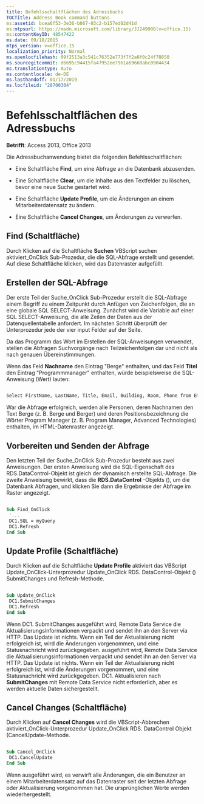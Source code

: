 ```yaml
---
title: Befehlsschaltflächen des Adressbuchs
TOCTitle: Address Book command buttons
ms:assetid: bcea6f53-3e36-b067-03c2-b157ed02d41d
ms:mtpsurl: https://msdn.microsoft.com/library/JJ249908(v=office.15)
ms:contentKeyID: 48547422
ms.date: 09/18/2015
mtps_version: v=office.15
localization_priority: Normal
ms.openlocfilehash: 09f2513a3c541c76352e773f7f2a8f0c24f78850
ms.sourcegitcommit: d6695c94415fa47952ee7961a69660abc0904434
ms.translationtype: Auto
ms.contentlocale: de-DE
ms.lasthandoff: 01/17/2019
ms.locfileid: "28700304"
---
```

# <a name="address-book-command-buttons"></a>Befehlsschaltflächen des Adressbuchs


**Betrifft**: Access 2013, Office 2013


Die Adressbuchanwendung bietet die folgenden Befehlsschaltflächen:

- Eine Schaltfläche **Find**, um eine Abfrage an die Datenbank abzusenden.

- Eine Schaltfläche **Clear**, um die Inhalte aus den Textfelder zu löschen, bevor eine neue Suche gestartet wird.

- Eine Schaltfläche **Update Profile**, um die Änderungen an einem Mitarbeiterdatensatz zu ändern.

- Eine Schaltfläche **Cancel Changes**, um Änderungen zu verwerfen.

## <a name="find-button"></a>Find (Schaltfläche)

Durch Klicken auf die Schaltfläche **Suchen** VBScript suchen aktiviert\_OnClick Sub-Prozedur, die die SQL-Abfrage erstellt und gesendet. Auf diese Schaltfläche klicken, wird das Datenraster aufgefüllt.

## <a name="building-the-sql-query"></a>Erstellen der SQL-Abfrage

Der erste Teil der Suche\_OnClick Sub-Prozedur erstellt die SQL-Abfrage einem Begriff zu einem Zeitpunkt durch Anfügen von Zeichenfolgen, die an eine globale SQL SELECT-Anweisung. Zunächst wird die Variable auf einer SQL SELECT-Anweisung, die alle Zeilen der Daten aus der Datenquellentabelle anfordert. Im nächsten Schritt überprüft der Unterprozedur jede der vier input Felder auf der Seite.

Da das Programm das Wort im Erstellen der SQL-Anweisungen verwendet, stellen die Abfragen Suchvorgänge nach Teilzeichenfolgen dar und nicht als nach genauen Übereinstimmungen.

Wenn das Feld **Nachname** den Eintrag "Berge" enthalten, und das Feld **Titel** den Eintrag "Programmmanager" enthalten, würde beispielsweise die SQL-Anweisung (Wert) lauten:

```vb 
 
Select FirstName, LastName, Title, Email, Building, Room, Phone from Employee where lastname like 'Berge%' and title like 'Program Manager%' 
```

War die Abfrage erfolgreich, werden alle Personen, deren Nachnamen den Text Berge (z. B. Berge und Berger) und deren Positionsbezeichnung die Wörter Program Manager (z. B. Program Manager, Advanced Technologies) enthalten, im HTML-Datenraster angezeigt.

## <a name="preparing-and-sending-the-query"></a>Vorbereiten und Senden der Abfrage

Den letzten Teil der Suche\_OnClick Sub-Prozedur besteht aus zwei Anweisungen. Der ersten Anweisung wird die SQL-Eigenschaft des RDS.DataControl-Objekt ist gleich der dynamisch erstellte SQL-Abfrage. Die zweite Anweisung bewirkt, dass die **RDS.DataControl** -Objekts (), um die Datenbank Abfragen, und klicken Sie dann die Ergebnisse der Abfrage im Raster angezeigt.

```vb 
 
Sub Find_OnClick 
 '... 
 DC1.SQL = myQuery 
 DC1.Refresh 
End Sub 
```

## <a name="update-profile-button"></a>Update Profile (Schaltfläche)

Durch Klicken auf die Schaltfläche **Update Profile** aktiviert das VBScript Update\_OnClick-Unterprozedur Update_OnClick RDS. DataControl-Objekt () SubmitChanges und Refresh-Methode.

```vb 
 
Sub Update_OnClick 
 DC1.SubmitChanges 
 DC1.Refresh 
End Sub 
```

Wenn DC1. SubmitChanges ausgeführt wird, Remote Data Service die Aktualisierungsinformationen verpackt und sendet ihn an den Server via HTTP. Das Update ist nichts. Wenn ein Teil der Aktualisierung nicht erfolgreich ist, wird die Änderungen vorgenommen, und eine Statusnachricht wird zurückgegeben. ausgeführt wird, Remote Data Service die Aktualisierungsinformationen verpackt und sendet ihn an den Server via HTTP. Das Update ist nichts. Wenn ein Teil der Aktualisierung nicht erfolgreich ist, wird die Änderungen vorgenommen, und eine Statusnachricht wird zurückgegeben. DC1. Aktualisieren nach **SubmitChanges** mit Remote Data Service nicht erforderlich, aber es werden aktuelle Daten sichergestellt.

## <a name="cancel-changes-button"></a>Cancel Changes (Schaltfläche)

Durch Klicken auf **Cancel Changes** wird die VBScript-Abbrechen aktiviert\_OnClick-Unterprozedur Update_OnClick RDS. DataControl Objekt (CancelUpdate-Methode.

```vb 
 
Sub Cancel_OnClick 
 DC1.CancelUpdate 
End Sub 
```

Wenn ausgeführt wird, es verwirft alle Änderungen, die ein Benutzer an einem Mitarbeiterdatensatz auf das Datenraster seit der letzten Abfrage oder Aktualisierung vorgenommen hat. Die ursprünglichen Werte werden wiederhergestellt.

